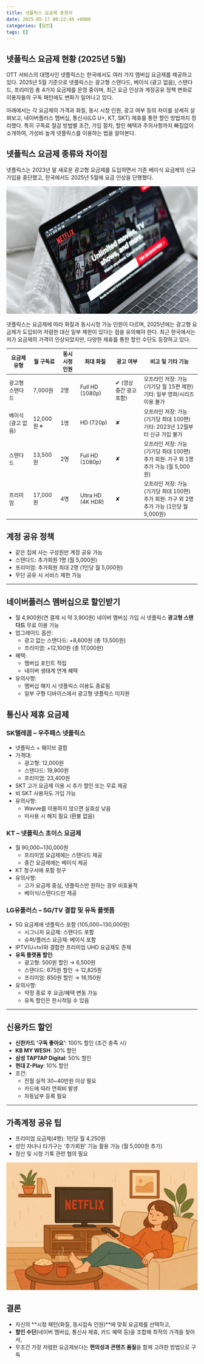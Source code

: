 ```yaml
---
title: 넷플릭스 요금제 총정리
date: 2025-05-17 00:22:45 +0900
categories: [일반]
tags: []
---
```


## 넷플릭스 요금제 현황 (2025년 5월)

OTT 서비스의 대명사인 넷플릭스는 한국에서도 여러 가지 멤버십 요금제를 제공하고 있다. 2025년 5월 기준으로 넷플릭스는 광고형 스탠다드, 베이식 (광고 없음), 스탠다드, 프리미엄 총 4가지 요금제를 운영 중이며, 최근 요금 인상과 계정공유 정책 변화로 이용자들의 구독 패턴에도 변화가 일어나고 있다.

아래에서는 각 요금제의 가격과 화질, 동시 시청 인원, 광고 여부 등의 차이를 상세히 살펴보고, 네이버플러스 멤버십, 통신사(LG U+, KT, SKT) 제휴를 통한 할인 방법까지 정리했다. 특히 구독료 절감 방법별 조건, 가입 절차, 할인 혜택과 주의사항까지 빠짐없이 소개하여, 가성비 높게 넷플릭스를 이용하는 법을 알아본다.

## 넷플릭스 요금제 종류와 차이점

넷플릭스는 2023년 말 새로운 광고형 요금제를 도입하면서 기존 베이식 요금제의 신규 가입을 중단했고, 한국에서도 2025년 5월에 요금 인상을 단행했다. 

![넷플릭스](assets/img/2025-05-17-0b8d32bc-8c99-457b-8042-ed6c6cc3c0bd/1747439358276.png)

넷플릭스는 요금제에 따라 화질과 동시시청 가능 인원이 다르며, 2025년에는 광고형 요금제가 도입되어 저렴한 대신 일부 제한이 있다는 점을 유의해야 한다. 최근 한국에서는 저가 요금제의 가격이 인상되었지만, 다양한 제휴를 통한 할인 수단도 등장하고 있다.

| 요금제 유형           | 월 구독료     | 동시 시청 인원 | 최대 화질         | 광고 여부                    | 비고 및 기타 기능 |
|----------------------|---------------|----------------|--------------------|-----------------------------|------------------|
| 광고형 스탠다드       | 7,000원       | 2명             | Full HD (1080p)    | ✔ (영상 중간 광고 포함)       | 오프라인 저장: 가능 (기기당 월 15편 제한)<br>기타: 일부 영화/시리즈 이용 불가 |
| 베이식 (광고 없음)    | 12,000원 ※   | 1명             | HD (720p)          | ✘                           | 오프라인 저장: 가능 (기기당 최대 100편)<br>기타: 2023년 12월부터 신규 가입 불가 |
| 스탠다드              | 13,500원      | 2명             | Full HD (1080p)    | ✘                           | 오프라인 저장: 가능 (기기당 최대 100편)<br>추가 회원: 가구 외 1명 추가 가능 (월 5,000원) |
| 프리미엄              | 17,000원      | 4명             | Ultra HD (4K HDR)  | ✘                           | 오프라인 저장: 가능 (기기당 최대 100편)<br>추가 회원: 가구 외 2명 추가 가능 (1인당 월 5,000원) |


## 계정 공유 정책

- 같은 집에 사는 구성원만 계정 공유 가능
- 스탠다드: 추가회원 1명 (월 5,000원)
- 프리미엄: 추가회원 최대 2명 (1인당 월 5,000원)
- 무단 공유 시 서비스 제한 가능

---

## 네이버플러스 멤버십으로 할인받기

- 월 4,900원(연 결제 시 약 3,900원) 네이버 멤버십 가입 시 넷플릭스 **광고형 스탠다드** 무료 이용 가능
- 업그레이드 옵션:
  - 광고 없는 스탠다드: +8,600원 (총 13,500원)
  - 프리미엄: +12,100원 (총 17,000원)
- 혜택:
  - 멤버십 포인트 적립
  - 네이버 생태계 연계 혜택
- 유의사항:
  - 멤버십 해지 시 넷플릭스 이용도 종료됨
  - 일부 구형 디바이스에서 광고형 넷플릭스 미지원

## 통신사 제휴 요금제

### SK텔레콤 – 우주패스 넷플릭스

- 넷플릭스 + 웨이브 결합
- 가격대:
  - 광고형: 12,000원
  - 스탠다드: 19,900원
  - 프리미엄: 23,400원
- SKT 고가 요금제 이용 시 추가 할인 또는 무료 제공
- 비 SKT 사용자도 가입 가능
- 유의사항:
  - Wavve를 이용하지 않으면 실효성 낮음
  - 미사용 시 해지 필요 (환불 없음)

### KT – 넷플릭스 초이스 요금제

- 월 90,000~130,000원
  - 프리미엄 요금제에는 스탠다드 제공
  - 중간 요금제에는 베이식 제공
- KT 청구서에 포함 청구
- 유의사항:
  - 고가 요금제 중심, 넷플릭스만 원하는 경우 비효율적
  - 베이식/스탠다드만 제공

### LG유플러스 – 5G/TV 결합 및 유독 플랫폼

- 5G 요금제에 넷플릭스 포함 (105,000~130,000원)
  - 시그니처 요금제: 스탠다드 포함
  - 슈퍼/플러스 요금제: 베이식 포함
- IPTV(U+tv)와 결합한 프리미엄 UHD 요금제도 존재
- **유독 플랫폼 할인**:
  - 광고형: 500원 할인 → 6,500원
  - 스탠다드: 675원 할인 → 12,825원
  - 프리미엄: 850원 할인 → 16,150원
- 유의사항:
  - 약정 종료 후 요금/혜택 변동 가능
  - 유독 할인은 한시적일 수 있음

---

## 신용카드 할인

- **신한카드 ‘구독 좋아요’**: 100% 할인 (조건 충족 시)
- **KB MY WESH**: 30% 할인
- **삼성 TAPTAP Digital**: 50% 할인
- **현대 Z-Play**: 10% 할인
- 조건:
  - 전월 실적 30~40만원 이상 필요
  - 카드에 따라 연회비 발생
  - 자동납부 등록 필요

---

## 가족계정 공유 팁

- 프리미엄 요금제(4명): 1인당 월 4,250원
- 성인 자녀나 타가구는 ‘추가회원’ 기능 활용 가능 (월 5,000원 추가)
- 정산 및 시청 기록 관련 협의 필요

![주말에 넷플릭스 보면서 쉬고있는 일러스트](assets/img/2025-05-17-0b8d32bc-8c99-457b-8042-ed6c6cc3c0bd/1747439358277.png)

## 결론

- 자신의 **시청 패턴(화질, 동시접속 인원)**에 맞춰 요금제를 선택하고,
- **할인 수단**(네이버 멤버십, 통신사 제휴, 카드 혜택 등)을 조합해 최적의 가격을 찾아서,
- 무조건 가장 저렴한 요금제보다는 **편의성과 콘텐츠 품질**을 함께 고려한 방법으로 구독
